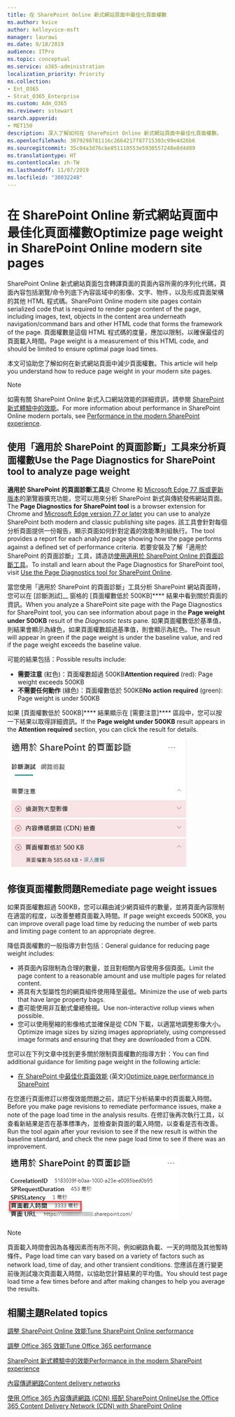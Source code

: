 ```yaml
---
title: 在 SharePoint Online 新式網站頁面中最佳化頁面權數
ms.author: kvice
author: kelleyvice-msft
manager: laurawi
ms.date: 9/18/2019
audience: ITPro
ms.topic: conceptual
ms.service: o365-administration
localization_priority: Priority
ms.collection:
- Ent_O365
- Strat_O365_Enterprise
ms.custom: Adm_O365
ms.reviewer: sstewart
search.appverid:
- MET150
description: 深入了解如何在 SharePoint Online 新式網站頁面中最佳化頁面權數。
ms.openlocfilehash: 3079298781116c2664217f87715303c99e4d26b6
ms.sourcegitcommit: 35c04a3d76cbe851110553e5930557248e8d4d89
ms.translationtype: HT
ms.contentlocale: zh-TW
ms.lasthandoff: 11/07/2019
ms.locfileid: "38032248"
---
```

# <a name="optimize-page-weight-in-sharepoint-online-modern-site-pages"></a><span data-ttu-id="c8a6c-103">在 SharePoint Online 新式網站頁面中最佳化頁面權數</span><span class="sxs-lookup"><span data-stu-id="c8a6c-103">Optimize page weight in SharePoint Online modern site pages</span></span>

<span data-ttu-id="c8a6c-104">SharePoint Online 新式網站頁面包含轉譯頁面的頁面內容所需的序列化代碼，頁面內容包括瀏覽/命令列底下內容區域中的影像、文字、物件，以及形成頁面架構的其他 HTML 程式碼。</span><span class="sxs-lookup"><span data-stu-id="c8a6c-104">SharePoint Online modern site pages contain serialized code that is required to render page content of the page, including images, text, objects in the content area underneath navigation/command bars and other HTML code that forms the framework of the page.</span></span> <span data-ttu-id="c8a6c-105">頁面權數是這個 HTML 程式碼的度量，應加以限制，以確保最佳的頁面載入時間。</span><span class="sxs-lookup"><span data-stu-id="c8a6c-105">Page weight is a measurement of this HTML code, and should be limited to ensure optimal page load times.</span></span>

<span data-ttu-id="c8a6c-106">本文可協助您了解如何在新式網站頁面中減少頁面權數。</span><span class="sxs-lookup"><span data-stu-id="c8a6c-106">This article will help you understand how to reduce page weight in your modern site pages.</span></span>

>[!NOTE]
><span data-ttu-id="c8a6c-107">如需有關 SharePoint Online 新式入口網站效能的詳細資訊，請參閱 [SharePoint 新式體驗中的效能](https://docs.microsoft.com/sharepoint/modern-experience-performance)。</span><span class="sxs-lookup"><span data-stu-id="c8a6c-107">For more information about performance in SharePoint Online modern portals, see [Performance in the modern SharePoint experience](https://docs.microsoft.com/sharepoint/modern-experience-performance).</span></span>

## <a name="use-the-page-diagnostics-for-sharepoint-tool-to-analyze-page-weight"></a><span data-ttu-id="c8a6c-108">使用「適用於 SharePoint 的頁面診斷」工具來分析頁面權數</span><span class="sxs-lookup"><span data-stu-id="c8a6c-108">Use the Page Diagnostics for SharePoint tool to analyze page weight</span></span>

<span data-ttu-id="c8a6c-109">**適用於 SharePoint 的頁面診斷工具**是 Chrome 和 [Microsoft Edge 77 版或更新版本](https://www.microsoftedgeinsider.com/download?form=MI13E8&OCID=MI13E8)的瀏覽器擴充功能，您可以用來分析 SharePoint 新式與傳統發佈網站頁面。</span><span class="sxs-lookup"><span data-stu-id="c8a6c-109">The **Page Diagnostics for SharePoint tool** is a browser extension for Chrome and [Microsoft Edge version 77 or later](https://www.microsoftedgeinsider.com/download?form=MI13E8&OCID=MI13E8) you can use to analyze SharePoint both modern and classic publishing site pages.</span></span> <span data-ttu-id="c8a6c-110">該工具會針對每個分析頁面提供一份報告，顯示頁面如何針對定義的效能準則組執行。</span><span class="sxs-lookup"><span data-stu-id="c8a6c-110">The tool provides a report for each analyzed page showing how the page performs against a defined set of performance criteria.</span></span> <span data-ttu-id="c8a6c-111">若要安裝及了解「適用於 SharePoint 的頁面診斷」工具，請造訪[使用適用於 SharePoint Online 的頁面診斷工具](page-diagnostics-for-spo.md)。</span><span class="sxs-lookup"><span data-stu-id="c8a6c-111">To install and learn about the Page Diagnostics for SharePoint tool, visit [Use the Page Diagnostics tool for SharePoint Online](page-diagnostics-for-spo.md).</span></span>

<span data-ttu-id="c8a6c-112">當您使用「適用於 SharePoint 的頁面診斷」工具分析 SharePoint 網站頁面時，您可以在 [診斷測試]__ 窗格的 [頁面權數低於 500KB]\*\*\*\* 結果中看到關於頁面的資訊。</span><span class="sxs-lookup"><span data-stu-id="c8a6c-112">When you analyze a SharePoint site page with the Page Diagnostics for SharePoint tool, you can see information about page in the **Page weight under 500KB** result of the _Diagnostic tests_ pane.</span></span> <span data-ttu-id="c8a6c-113">如果頁面權數低於基準值，則結果會顯示為綠色，如果頁面權數超過基準值，則會顯示為紅色。</span><span class="sxs-lookup"><span data-stu-id="c8a6c-113">The result will appear in green if the page weight is under the baseline value, and red if the page weight exceeds the baseline value.</span></span>

<span data-ttu-id="c8a6c-114">可能的結果包括：</span><span class="sxs-lookup"><span data-stu-id="c8a6c-114">Possible results include:</span></span>

- <span data-ttu-id="c8a6c-115">**需要注意** (紅色)：頁面權數超過 500KB</span><span class="sxs-lookup"><span data-stu-id="c8a6c-115">**Attention required** (red): Page weight exceeds 500KB</span></span>
- <span data-ttu-id="c8a6c-116">**不需要任何動作** (綠色)：頁面權數低於 500KB</span><span class="sxs-lookup"><span data-stu-id="c8a6c-116">**No action required** (green): Page weight is under 500KB</span></span>

<span data-ttu-id="c8a6c-117">如果 [頁面權數低於 500KB]\*\*\*\* 結果顯示在 [需要注意]\*\*\*\* 區段中，您可以按一下結果以取得詳細資訊。</span><span class="sxs-lookup"><span data-stu-id="c8a6c-117">If the **Page weight under 500KB** result appears in the **Attention required** section, you can click the result for details.</span></span>

![對 SharePoint 的要求結果](media/modern-portal-optimization/pagediag-page-weight.png)

## <a name="remediate-page-weight-issues"></a><span data-ttu-id="c8a6c-119">修復頁面權數問題</span><span class="sxs-lookup"><span data-stu-id="c8a6c-119">Remediate page weight issues</span></span>

<span data-ttu-id="c8a6c-120">如果頁面權數超過 500KB，您可以藉由減少網頁組件的數量，並將頁面內容限制在適當的程度，以改善整體頁面載入時間。</span><span class="sxs-lookup"><span data-stu-id="c8a6c-120">If page weight exceeds 500KB, you can improve overall page load time by reducing the number of web parts and limiting page content to an appropriate degree.</span></span>

<span data-ttu-id="c8a6c-121">降低頁面權數的一般指導方針包括：</span><span class="sxs-lookup"><span data-stu-id="c8a6c-121">General guidance for reducing page weight includes:</span></span>

- <span data-ttu-id="c8a6c-122">將頁面內容限制為合理的數量，並且對相關內容使用多個頁面。</span><span class="sxs-lookup"><span data-stu-id="c8a6c-122">Limit the page content to a reasonable amount and use multiple pages for related content.</span></span>
- <span data-ttu-id="c8a6c-123">將具有大型屬性包的網頁組件使用降至最低。</span><span class="sxs-lookup"><span data-stu-id="c8a6c-123">Minimize the use of web parts that have large property bags.</span></span>
- <span data-ttu-id="c8a6c-124">盡可能使用非互動式彙總檢視。</span><span class="sxs-lookup"><span data-stu-id="c8a6c-124">Use non-interactive rollup views when possible.</span></span>
- <span data-ttu-id="c8a6c-125">您可以使用壓縮的影像格式並確保是從 CDN 下載，以適當地調整影像大小。</span><span class="sxs-lookup"><span data-stu-id="c8a6c-125">Optimize image sizes by sizing images appropriately, using compressed image formats and ensuring that they are downloaded from a CDN.</span></span>

<span data-ttu-id="c8a6c-126">您可以在下列文章中找到更多關於限制頁面權數的指導方針：</span><span class="sxs-lookup"><span data-stu-id="c8a6c-126">You can find additional guidance for limiting page weight in the following article:</span></span>

- <span data-ttu-id="c8a6c-127">[在 SharePoint 中最佳化頁面效能](https://docs.microsoft.com/sharepoint/dev/general-development/optimize-page-performance-in-sharepoint) (英文)</span><span class="sxs-lookup"><span data-stu-id="c8a6c-127">[Optimize page performance in SharePoint](https://docs.microsoft.com/sharepoint/dev/general-development/optimize-page-performance-in-sharepoint)</span></span>

<span data-ttu-id="c8a6c-128">在您進行頁面修訂以修復效能問題之前，請記下分析結果中的頁面載入時間。</span><span class="sxs-lookup"><span data-stu-id="c8a6c-128">Before you make page revisions to remediate performance issues, make a note of the page load time in the analysis results.</span></span> <span data-ttu-id="c8a6c-129">在修訂後再次執行工具，以查看新結果是否在基準標準內，並檢查新頁面的載入時間，以查看是否有改善。</span><span class="sxs-lookup"><span data-stu-id="c8a6c-129">Run the tool again after your revision to see if the new result is within the baseline standard, and check the new page load time to see if there was an improvement.</span></span>

![頁面載入時間結果](media/modern-portal-optimization/pagediag-page-load-time.png)

>[!NOTE]
><span data-ttu-id="c8a6c-131">頁面載入時間會因為各種因素而有所不同，例如網路負載、一天的時間及其他暫時條件。</span><span class="sxs-lookup"><span data-stu-id="c8a6c-131">Page load time can vary based on a variety of factors such as network load, time of day, and other transient conditions.</span></span> <span data-ttu-id="c8a6c-132">您應該在進行變更前後測試幾次頁面載入時間，以協助您計算結果的平均值。</span><span class="sxs-lookup"><span data-stu-id="c8a6c-132">You should test page load time a few times before and after making changes to help you average the results.</span></span>

## <a name="related-topics"></a><span data-ttu-id="c8a6c-133">相關主題</span><span class="sxs-lookup"><span data-stu-id="c8a6c-133">Related topics</span></span>

[<span data-ttu-id="c8a6c-134">調整 SharePoint Online 效能</span><span class="sxs-lookup"><span data-stu-id="c8a6c-134">Tune SharePoint Online performance</span></span>](tune-sharepoint-online-performance.md)

[<span data-ttu-id="c8a6c-135">調整 Office 365 效能</span><span class="sxs-lookup"><span data-stu-id="c8a6c-135">Tune Office 365 performance</span></span>](tune-office-365-performance.md)

[<span data-ttu-id="c8a6c-136">SharePoint 新式體驗中的效能</span><span class="sxs-lookup"><span data-stu-id="c8a6c-136">Performance in the modern SharePoint experience</span></span>](https://docs.microsoft.com/sharepoint/modern-experience-performance.md)

[<span data-ttu-id="c8a6c-137">內容傳遞網路</span><span class="sxs-lookup"><span data-stu-id="c8a6c-137">Content delivery networks</span></span>](content-delivery-networks.md)

[<span data-ttu-id="c8a6c-138">使用 Office 365 內容傳遞網路 (CDN) 搭配 SharePoint Online</span><span class="sxs-lookup"><span data-stu-id="c8a6c-138">Use the Office 365 Content Delivery Network (CDN) with SharePoint Online</span></span>](use-office-365-cdn-with-spo.md)
